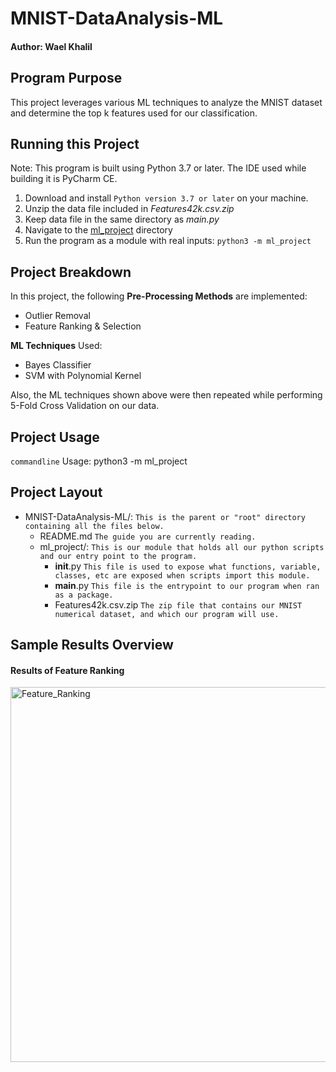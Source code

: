 # MNIST-DataAnalysis-ML
#### Author: Wael Khalil

## Program Purpose
This project leverages various ML techniques to analyze the MNIST dataset and determine the top k features used for our classification.


## Running this Project
Note: This program is built using Python 3.7 or later. The IDE used while building it is PyCharm CE.

1. Download and install `Python version 3.7 or later` on your machine.
2. Unzip the data file included in *Features42k.csv.zip*
3. Keep data file in the same directory as *main.py*
4. Navigate to the [ml_project]() directory
5. Run the program as a module with real inputs: `python3 -m ml_project`

## Project Breakdown
In this project, the following **Pre-Processing Methods** are implemented:
- Outlier Removal
- Feature Ranking & Selection

**ML Techniques** Used:
- Bayes Classifier
- SVM with Polynomial Kernel

Also, the ML techniques shown above were then repeated while performing 5-Fold Cross Validation on our data.
<br>

## Project Usage
```commandline```
Usage: python3 -m ml_project

## Project Layout
* MNIST-DataAnalysis-ML/: 
  `This is the parent or "root" directory containing all the files below.`
    * README.md
      `The guide you are currently reading.`
    * ml_project/:
      `This is our module that holds all our python scripts and our entry point to the program.`
      * __init__.py 
        `This file is used to expose what functions, variable, classes, etc are exposed when scripts import this module.`
      * __main__.py 
        `This file is the entrypoint to our program when ran as a package.`
      * Features42k.csv.zip
        `The zip file that contains our MNIST numerical dataset, and which our program will use.`

## Sample Results Overview

#### Results of Feature Ranking
<img src="results_snapshots/Feature_Ranking_1.png" alt="Feature_Ranking" width="600"/>
